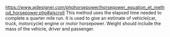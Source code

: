 https://www.ajdesigner.com/phphorsepower/horsepower_equation_et_method_horsepower.php#ajscroll
This method uses the elapsed time needed to complete a quarter mile run. It is used to give an estimate of vehicle(car, truck, motorcycle) engine or motor horsepower.
Weight should include the mass of the vehicle, 
driver and passenger.

